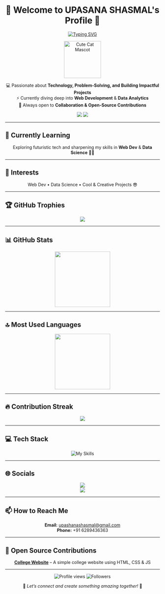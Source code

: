 <div align="center">

# 🌌 Welcome to **UPASANA SHASMAL**'s Profile 🌌

[![Typing SVG](https://readme-typing-svg.herokuapp.com?color=00ffcc&size=25&center=true&vCenter=true&width=600&lines=Hi,+I'm+Upashana+Shasmal;BCA+Student+👩‍🎓;Web+Dev+%7C+Data+Analytics;Always+Learning+%7C+Always+Building)](https://git.io/typing-svg)

<img src="https://media.giphy.com/media/JIX9t2j0ZTN9S/giphy.gif" width="120px" alt="Cute Cat Mascot" />

💻 Passionate about **Technology, Problem-Solving, and Building Impactful Projects**  
⚡ Currently diving deep into **Web Development** & **Data Analytics**  
🚀 Always open to **Collaboration & Open-Source Contributions**  

<img src="https://img.shields.io/badge/Status-Available_for_collaboration-00ffcc?style=for-the-badge" />  
<img src="https://img.shields.io/badge/Focus-Web_Development-purple?style=for-the-badge" />

</div>

---

## 🌱 Currently Learning
<p align="center">Exploring futuristic tech and sharpening my skills in <b>Web Dev</b> & <b>Data Science</b> 👩‍💻</p>

---

## 👀 Interests
<p align="center">Web Dev • Data Science • Cool & Creative Projects 😎</p>

---

## 🏆 GitHub Trophies
<p align="center">
  <img src="https://github-profile-trophy.vercel.app/?username=sana-com&theme=matrix&column=7&margin-w=15&margin-h=15" />
</p>

---

## 📊 GitHub Stats

<!-- ⚠️ Important: Replace 'sana-com' with your actual GitHub username in the URL below -->
<div align="center">
  <img height="180em" src="https://github-readme-stats.vercel.app/api?username=sana-com&show_icons=true&theme=radical&include_all_commits=true&count_private=true"/>
</div>

---

## 🔝 Most Used Languages
<div align="center">
  <img height="180em" src="https://github-readme-stats.vercel.app/api/top-langs/?username=sana-com&layout=compact&langs_count=10&theme=tokyonight"/>
</div>

---

## 🔥 Contribution Streak
<div align="center">
  <img src="https://github-readme-streak-stats.herokuapp.com/?user=sana-com&theme=tokyonight&hide_border=false" />
</div>

---

## 💻 Tech Stack
<div align="center">

![My Skills](https://skillicons.dev/icons?i=html,canva,figma,c++,css,js,python,c,cpp,java&theme=dark)

</div>

---

## 🌐 Socials
<div align="center">

<a href="https://github.com/sana-com"><img src="https://img.shields.io/badge/github-000000.svg?style=for-the-badge&logo=github&logoColor=white"></a>  
<a href="https://www.linkedin.com/in/upashana-shasmal-8a02b8314"><img src="https://img.shields.io/badge/linkedin-0A66C2.svg?style=for-the-badge&logo=linkedin&logoColor=white"></a>  

</div>

---

## 📫 How to Reach Me
<div align="center">

**Email:** upashanashasmal@gmail.com  
**Phone:** +91 6289436363  

</div>

---

## 🚀 Open Source Contributions
<div align="center">

**[College Website](https://github.com/sana-com/college-website)** – A simple college website using HTML, CSS & JS  

</div>

---

<div align="center">

<img src="https://komarev.com/ghpvc/?username=sana-com&style=for-the-badge&color=00ffcc" alt="Profile views"/>  
<img src="https://img.shields.io/github/followers/sana-com?style=for-the-badge&color=ff69b4" alt="Followers"/>  

🌈 *Let’s connect and create something amazing together!* 🚀

</div>
